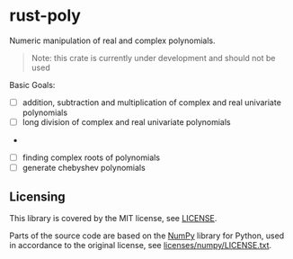 # rust-poly
Numeric manipulation of real and complex polynomials.

> Note: this crate is currently under development and should not be used

Basic Goals:
- [ ] addition, subtraction and multiplication of complex and real univariate polynomials
- [ ] long division of complex and real univariate polynomials
-
- [ ] finding complex roots of polynomials
- [ ] generate chebyshev polynomials

## Licensing

This library is covered by the MIT license, see [LICENSE](LICENSE).

Parts of the source code are based on the [NumPy](https://github.com/numpy/numpy) library for Python, used in accordance to the original license, see [licenses/numpy/LICENSE.txt](licenses/numpy/LICENSE.txt).
